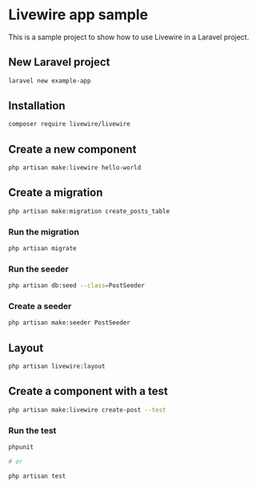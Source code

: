 # Livewire app sample

This is a sample project to show how to use Livewire in a Laravel project.

## New Laravel project

```bash
laravel new example-app
```

## Installation

```bash
composer require livewire/livewire
```

## Create a new component

```bash
php artisan make:livewire hello-world
```

## Create a migration

```bash
php artisan make:migration create_posts_table
```

### Run the migration

```bash
php artisan migrate
```

### Run the seeder

```bash
php artisan db:seed --class=PostSeeder
```

### Create a seeder

```bash
php artisan make:seeder PostSeeder
```

## Layout

```bash
php artisan livewire:layout
```

## Create a component with a test

```bash
php artisan make:livewire create-post --test
```

### Run the test

```bash
phpunit

# or

php artisan test
```

